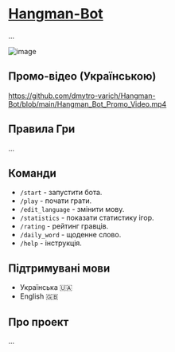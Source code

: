 # [Hangman-Bot](https://t.me/hangman_guessing_game_bot)
...

![image](https://github.com/dmytro-varich/Hangman-Bot/assets/136006220/a8bbfeef-4822-4c42-80ce-561f20428765)


## Промо-відео (Українською)
[https://github.com/dmytro-varich/Hangman-Bot/blob/main/Hangman_Bot_Promo_Video.mp4
](https://github.com/dmytro-varich/Hangman-Bot/assets/136006220/ed41bd6a-8458-4dbf-b466-a74872a49e4b
)

## Правила Гри
...

## Команди 
- `/start` - запустити бота.
- `/play` - почати грати.
- `/edit_language` - змінити мову.
- `/statistics` - показати статистику ігор.
- `/rating` - рейтинг гравців.
- `/daily_word` - щоденне слово.
- `/help` - інструкція.

## Підтримувані мови
- Українська 🇺🇦
- English 🇬🇧

## Про проект
...

